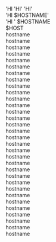 'HI 
'HI' 
'HI'  
'HI $HOSTNAME'  
'HI ' $HOSTNAME  
$HOST  
hostname  
hostname  
hostname  
hostname  
hostname  
hostname  
hostname  
hostname  
hostname  
hostname  
hostname  
hostname  
hostname  
hostname  
hostname  
hostname  
hostname  
hostname  
hostname  
hostname  
hostname  
hostname  
hostname  
hostname  
hostname  
hostname  
hostname  
hostname  
hostname  
hostname  
hostname  
hostname  
